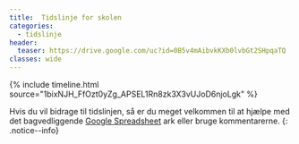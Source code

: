 ```yaml
---
title:  Tidslinje for skolen
categories: 
  - tidslinje
header:
  teaser: https://drive.google.com/uc?id=0B5v4mAibvkKXb0lvbGt2SHpqaTQ
classes: wide
---
```


{% include timeline.html source="1bixNJH_FfOzt0yZg_APSEL1Rn8zk3X3vUJoD6njoLgk" %}

Hvis du vil bidrage til tidslinjen, så er du meget velkommen til at hjælpe med det bagvedliggende [Google Spreadsheet](https://docs.google.com/spreadsheets/d/1bixNJH_FfOzt0yZg_APSEL1Rn8zk3X3vUJoD6njoLgk/edit?usp=sharing) ark eller bruge kommentarerne.
{: .notice--info}
